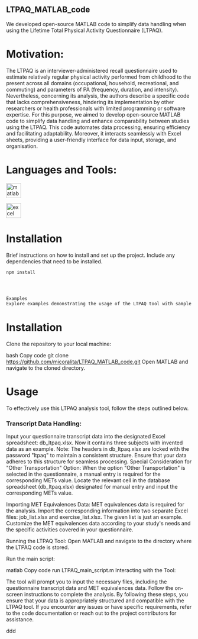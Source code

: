 ## LTPAQ_MATLAB_code
We developed open-source MATLAB code to simplify data handling  when using the Lifetime Total Physical Activity Questionnaire (LTPAQ). 

# Motivation:
The LTPAQ is an interviewer-administered recall questionnaire used to estimate relatively regular physical activity performed from childhood to the present across all domains (occupational, household, recreational, and commuting) and parameters of PA (frequency, duration, and intensity). Nevertheless, concerning its analysis, the authors describe a specific code that lacks comprehensiveness, hindering its implementation by other researchers or health professionals with limited programming or software expertise. For this purpose, we aimed to develop open-source MATLAB code to simplify data handling and enhance comparability between studies using the LTPAQ. This code automates data processing, ensuring efficiency and facilitating adaptability. Moreover, it interacts seamlessly with Excel sheets, providing a user-friendly interface for data input, storage, and organisation.


# Languages and Tools:
<p align="left"> <a href="https://www.mathworks.com/" target="_blank" rel="noreferrer"> <img src="https://upload.wikimedia.org/wikipedia/commons/2/21/Matlab_Logo.png" alt="matlab" width="40" height="40"/> </a> <p align="left"><img src="https://upload.wikimedia.org/wikipedia/commons/3/34/Microsoft_Office_Excel_%282019%E2%80%93present%29.svg" alt="excel" width="40" height="40"/> </a>

# Installation

Brief instructions on how to install and set up the project. Include any dependencies that need to be installed.

```bash
npm install




Examples
Explore examples demonstrating the usage of the LTPAQ tool with sample data. This can be achieved by running the tool on provided test data and showcasing the resulting output.

```
# Installation
Clone the repository to your local machine:

bash
Copy code
git clone https://github.com/micoralita/LTPAQ_MATLAB_code.git
Open MATLAB and navigate to the cloned directory.


# Usage
To effectively use this LTPAQ analysis tool, follow the steps outlined below.

<h3 align="left">Transcript Data Handling:</h3>
Input your questionnaire transcript data into the designated Excel spreadsheet: db_ltpaq.xlsx. Now it contains three subjects with invented data as an example.
Note: The headers in db_ltpaq.xlsx are locked with the password "ltpaq" to maintain a consistent structure. Ensure that your data adheres to this structure for seamless processing.
Special Consideration for "Other Transportation" Option:
When the option "Other Transportation" is selected in the questionnaire, a manual entry is required for the corresponding METs value.
Locate the relevant cell in the database spreadsheet (db_ltpaq.xlsx) designated for manual entry and input the corresponding METs value.

Importing MET Equivalences Data:
MET equivalences data is required for the analysis. Import the corresponding information into two separate Excel files: job_list.xlsx and exercise_list.xlsx.
The given list is just an example. Customize the MET equivalences data according to your study's needs and the specific activities covered in your questionnaire.

Running the LTPAQ Tool:
Open MATLAB and navigate to the directory where the LTPAQ code is stored.

Run the main script:

matlab
Copy code
run LTPAQ_main_script.m
Interacting with the Tool:

The tool will prompt you to input the necessary files, including the questionnaire transcript data and MET equivalences data.
Follow the on-screen instructions to complete the analysis.
By following these steps, you ensure that your data is appropriately structured and compatible with the LTPAQ tool. If you encounter any issues or have specific requirements, refer to the code documentation or reach out to the project contributors for assistance.


ddd
